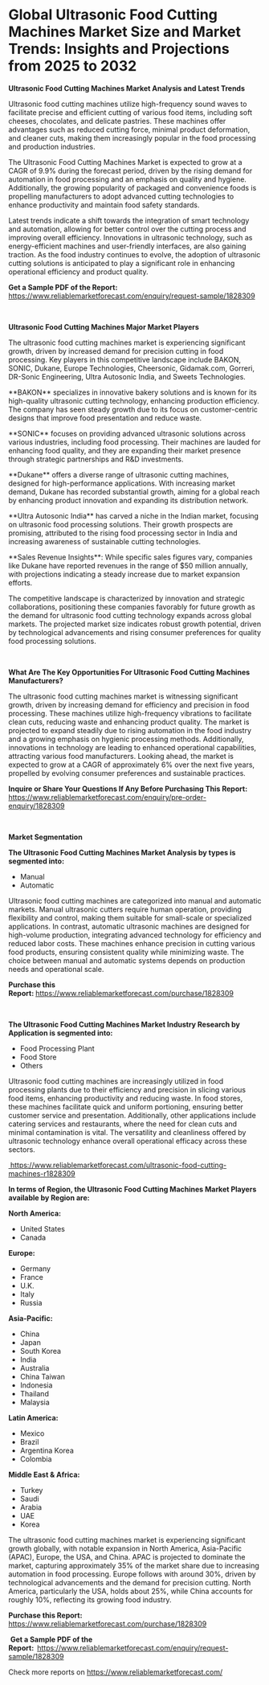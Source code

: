 <p><h1>Global Ultrasonic Food Cutting Machines Market Size and Market Trends: Insights and Projections from 2025 to 2032</h1></p><p><strong>Ultrasonic Food Cutting Machines Market Analysis and Latest Trends</strong></p>
<p><p>Ultrasonic food cutting machines utilize high-frequency sound waves to facilitate precise and efficient cutting of various food items, including soft cheeses, chocolates, and delicate pastries. These machines offer advantages such as reduced cutting force, minimal product deformation, and cleaner cuts, making them increasingly popular in the food processing and production industries.</p><p>The Ultrasonic Food Cutting Machines Market is expected to grow at a CAGR of 9.9% during the forecast period, driven by the rising demand for automation in food processing and an emphasis on quality and hygiene. Additionally, the growing popularity of packaged and convenience foods is propelling manufacturers to adopt advanced cutting technologies to enhance productivity and maintain food safety standards.</p><p>Latest trends indicate a shift towards the integration of smart technology and automation, allowing for better control over the cutting process and improving overall efficiency. Innovations in ultrasonic technology, such as energy-efficient machines and user-friendly interfaces, are also gaining traction. As the food industry continues to evolve, the adoption of ultrasonic cutting solutions is anticipated to play a significant role in enhancing operational efficiency and product quality.</p></p>
<p><strong>Get a Sample PDF of the Report:&nbsp;</strong> <a href="https://www.reliablemarketforecast.com/enquiry/request-sample/1828309?utm_campaign=2253&utm_medium=2&utm_source=Github&utm_content=ia&utm_term=19022025&utm_id=ultrasonic-food-cutting-machines">https://www.reliablemarketforecast.com/enquiry/request-sample/1828309</a></p>
<p>&nbsp;</p>
<p><strong>Ultrasonic Food Cutting Machines Major Market Players</strong></p>
<p><p>The ultrasonic food cutting machines market is experiencing significant growth, driven by increased demand for precision cutting in food processing. Key players in this competitive landscape include BAKON, SONIC, Dukane, Europe Technologies, Cheersonic, Gidamak.com, Gorreri, DR-Sonic Engineering, Ultra Autosonic India, and Sweets Technologies.</p><p>**BAKON** specializes in innovative bakery solutions and is known for its high-quality ultrasonic cutting technology, enhancing production efficiency. The company has seen steady growth due to its focus on customer-centric designs that improve food presentation and reduce waste.</p><p>**SONIC** focuses on providing advanced ultrasonic solutions across various industries, including food processing. Their machines are lauded for enhancing food quality, and they are expanding their market presence through strategic partnerships and R&D investments.</p><p>**Dukane** offers a diverse range of ultrasonic cutting machines, designed for high-performance applications. With increasing market demand, Dukane has recorded substantial growth, aiming for a global reach by enhancing product innovation and expanding its distribution network.</p><p>**Ultra Autosonic India** has carved a niche in the Indian market, focusing on ultrasonic food processing solutions. Their growth prospects are promising, attributed to the rising food processing sector in India and increasing awareness of sustainable cutting technologies.</p><p>**Sales Revenue Insights**: While specific sales figures vary, companies like Dukane have reported revenues in the range of $50 million annually, with projections indicating a steady increase due to market expansion efforts.</p><p>The competitive landscape is characterized by innovation and strategic collaborations, positioning these companies favorably for future growth as the demand for ultrasonic food cutting technology expands across global markets. The projected market size indicates robust growth potential, driven by technological advancements and rising consumer preferences for quality food processing solutions.</p></p>
<p>&nbsp;</p>
<p><strong>What Are The Key Opportunities For Ultrasonic Food Cutting Machines Manufacturers?</strong></p>
<p><p>The ultrasonic food cutting machines market is witnessing significant growth, driven by increasing demand for efficiency and precision in food processing. These machines utilize high-frequency vibrations to facilitate clean cuts, reducing waste and enhancing product quality. The market is projected to expand steadily due to rising automation in the food industry and a growing emphasis on hygienic processing methods. Additionally, innovations in technology are leading to enhanced operational capabilities, attracting various food manufacturers. Looking ahead, the market is expected to grow at a CAGR of approximately 6% over the next five years, propelled by evolving consumer preferences and sustainable practices.</p></p>
<p><strong>Inquire or Share Your Questions If Any Before Purchasing This Report:</strong> <a href="https://www.reliablemarketforecast.com/enquiry/pre-order-enquiry/1828309?utm_campaign=2253&utm_medium=2&utm_source=Github&utm_content=ia&utm_term=19022025&utm_id=ultrasonic-food-cutting-machines">https://www.reliablemarketforecast.com/enquiry/pre-order-enquiry/1828309</a></p>
<p>&nbsp;</p>
<p><strong>Market Segmentation</strong></p>
<p><strong>The Ultrasonic Food Cutting Machines Market Analysis by types is segmented into:</strong></p>
<p><ul><li>Manual</li><li>Automatic</li></ul></p>
<p><p>Ultrasonic food cutting machines are categorized into manual and automatic markets. Manual ultrasonic cutters require human operation, providing flexibility and control, making them suitable for small-scale or specialized applications. In contrast, automatic ultrasonic machines are designed for high-volume production, integrating advanced technology for efficiency and reduced labor costs. These machines enhance precision in cutting various food products, ensuring consistent quality while minimizing waste. The choice between manual and automatic systems depends on production needs and operational scale.</p></p>
<p><strong>Purchase this Report:&nbsp;</strong><a href="https://www.reliablemarketforecast.com/purchase/1828309?utm_campaign=2253&utm_medium=2&utm_source=Github&utm_content=ia&utm_term=19022025&utm_id=ultrasonic-food-cutting-machines">https://www.reliablemarketforecast.com/purchase/1828309</a></p>
<p>&nbsp;</p>
<p><strong>The Ultrasonic Food Cutting Machines Market Industry Research by Application is segmented into:</strong></p>
<p><ul><li>Food Processing Plant</li><li>Food Store</li><li>Others</li></ul></p>
<p><p>Ultrasonic food cutting machines are increasingly utilized in food processing plants due to their efficiency and precision in slicing various food items, enhancing productivity and reducing waste. In food stores, these machines facilitate quick and uniform portioning, ensuring better customer service and presentation. Additionally, other applications include catering services and restaurants, where the need for clean cuts and minimal contamination is vital. The versatility and cleanliness offered by ultrasonic technology enhance overall operational efficacy across these sectors.</p></p>
<p><a href="https://www.reliablemarketforecast.com/ultrasonic-food-cutting-machines-r1828309?utm_campaign=2253&utm_medium=2&utm_source=Github&utm_content=ia&utm_term=19022025&utm_id=ultrasonic-food-cutting-machines">&nbsp;https://www.reliablemarketforecast.com/ultrasonic-food-cutting-machines-r1828309</a></p>
<p><strong>In terms of Region, the Ultrasonic Food Cutting Machines Market Players available by Region are:</strong></p>
<p>
    <p> <strong> North America: </strong>
        <ul>
            <li>United States</li>
            <li>Canada</li>
        </ul>
        </p> 
    <p> <strong> Europe: </strong>
        <ul>
            <li>Germany</li>
            <li>France</li>
            <li>U.K.</li>
            <li>Italy</li>
            <li>Russia</li>
        </ul>
        </p> 
    <p> <strong> Asia-Pacific: </strong>
        <ul>
            <li>China</li>
            <li>Japan</li>
            <li>South Korea</li>
            <li>India</li>
            <li>Australia</li>
            <li>China Taiwan</li>
            <li>Indonesia</li>
            <li>Thailand</li>
            <li>Malaysia</li>
        </ul>
        </p> 
    <p> <strong> Latin America: </strong>
        <ul>
            <li>Mexico</li>
            <li>Brazil</li>
            <li>Argentina Korea</li>
            <li>Colombia</li>
        </ul>
        </p> 
    <p> <strong> Middle East & Africa: </strong>
        <ul>
            <li>Turkey</li>
            <li>Saudi</li>
            <li>Arabia</li>
            <li>UAE</li>
            <li>Korea</li>
        </ul>
    </p>
    </p>
<p><p>The ultrasonic food cutting machines market is experiencing significant growth globally, with notable expansion in North America, Asia-Pacific (APAC), Europe, the USA, and China. APAC is projected to dominate the market, capturing approximately 35% of the market share due to increasing automation in food processing. Europe follows with around 30%, driven by technological advancements and the demand for precision cutting. North America, particularly the USA, holds about 25%, while China accounts for roughly 10%, reflecting its growing food industry.</p></p>
<p><strong>Purchase this Report: </strong><a href="https://www.reliablemarketforecast.com/purchase/1828309?utm_campaign=2253&utm_medium=2&utm_source=Github&utm_content=ia&utm_term=19022025&utm_id=ultrasonic-food-cutting-machines">https://www.reliablemarketforecast.com/purchase/1828309</a></p>
<p>&nbsp;<strong>Get a Sample PDF of the Report:&nbsp;&nbsp;</strong><a href="https://www.reliablemarketforecast.com/enquiry/request-sample/1828309?utm_campaign=2253&utm_medium=2&utm_source=Github&utm_content=ia&utm_term=19022025&utm_id=ultrasonic-food-cutting-machines">https://www.reliablemarketforecast.com/enquiry/request-sample/1828309</a></p>
<p><strong></strong></p>
<p>Check more reports on <a href="https://www.reliablemarketforecast.com/?utm_campaign=2253&utm_medium=2&utm_source=Github&utm_content=ia&utm_term=19022025&utm_id=ultrasonic-food-cutting-machines">https://www.reliablemarketforecast.com/</a></p>
